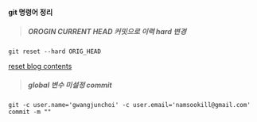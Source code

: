 #### git 명령어 정리
>##### OROGIN CURRENT HEAD 커밋으로 이력 hard 변경
```
git reset --hard ORIG_HEAD
```
[reset blog contents](http://blog.weirdx.io/post/3111)
>##### global 변수 미설정 commit
```
git -c user.name='gwangjunchoi' -c user.email='namsookill@gmail.com' commit -m ""
```
